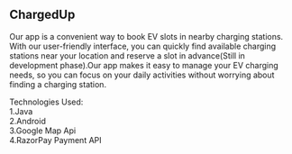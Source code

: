 ## ChargedUp

Our app is a convenient way to book EV slots in nearby charging stations. With our user-friendly interface, you can quickly find available charging stations near your location and reserve a slot in advance(Still in development phase).Our app makes it easy to manage your EV charging needs, so you can focus on your daily activities without worrying about finding a charging station.

Technologies Used:</br>
1.Java</br>
2.Android</br>
3.Google Map Api</br>
4.RazorPay Payment API</br>
